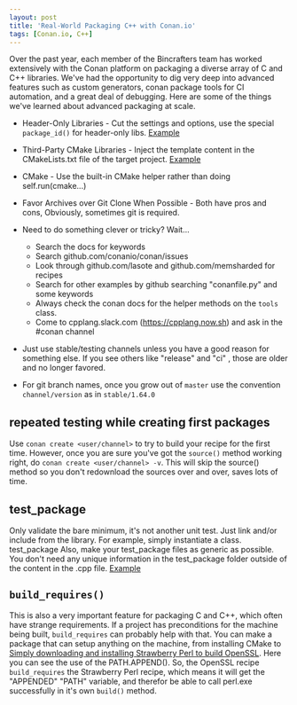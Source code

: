 ```yaml
---
layout: post
title: 'Real-World Packaging C++ with Conan.io'
tags: [Conan.io, C++]
---
```


Over the past year, each member of the Bincrafters team has worked extensively with the Conan platform on packaging a diverse array of C and C++ libraries.   We've had the opportunity to dig very deep into advanced features such as custom generators, conan package tools for CI automation, and a great deal of debugging.  Here are some of the things we've learned about advanced packaging at scale.  

* Header-Only Libraries - Cut the settings and options, use the special `package_id()` for header-only libs.
	[Example](https://github.com/bincrafters/conan-boost-assert/blob/cc0f1b2ae0684a55425abceb8a03508a258ae86f/conanfile.py#L26)

* Third-Party CMake Libraries - Inject the template content in the CMakeLists.txt file of the target project. 
	[Example](https://github.com/bincrafters/conan-azure-umqtt-c/blob/4134dc0b99bf25395dda6e58dacc2b5a71c0024d/conanfile.py#L28)
	
* CMake - Use the built-in CMake helper rather than doing self.run(cmake...)



* Favor Archives over Git Clone When Possible - Both have pros and cons, Obviously, sometimes git is required. 

* Need to do something clever or tricky? Wait...
	* Search the docs for keywords
	* Search github.com/conanio/conan/issues
	* Look through github.com/lasote and github.com/memsharded for recipes 
    * Search for other examples by github searching "conanfile.py" and some keywords
	* Always check the conan docs for the helper methods on the `tools` class. 
	* Come to cpplang.slack.com (https://cpplang.now.sh) and ask in the #conan channel

* Just use stable/testing channels unless you have a good reason for something else. If you see others like "release" and "ci" , those are older and no longer favored. 

* For git branch names, once you grow out of `master` use the convention  `channel/version` as in `stable/1.64.0`

## repeated testing while creating first packages
Use `conan create <user/channel>` to try to build your recipe for the first time.  However, once you are sure you've got the `source()` method working right, do `conan create <user/channel> -v`. This will skip the source() method so you don't redownload the sources over and over, saves lots of time.   

## test_package
Only validate the bare minimum, it's not another unit test.  Just link and/or include from the library. For example, simply instantiate a class.  test_package   Also, make your test_package files as generic as possible.  You don't need any unique information in the test_package folder outside of the content in the .cpp file. 
[Example](https://github.com/bincrafters/conan-boost-system/tree/stable/1.64.0/test_package)

## `build_requires()`
This is also a very important feature for packaging C and C++, which often have strange requirements.  If a project has preconditions for the machine being built, `build_requires` can probably help with that.   You can make a package that can setup anything on the machine, from installing CMake to [Simply downloading and installing Strawberry Perl to build OpenSSL](https://github.com/lasote/conan-strawberryperl/blob/52f88299851958c58c1997dde3a3084834f00577/conanfile.py#L29).  Here you can see the use of the PATH.APPEND().  So, the OpenSSL recipe `build_requires` the Strawberry Perl recipe, which means it will get the "APPENDED" "PATH" variable, and therefor be able to call perl.exe successfully in it's own `build()` method. 